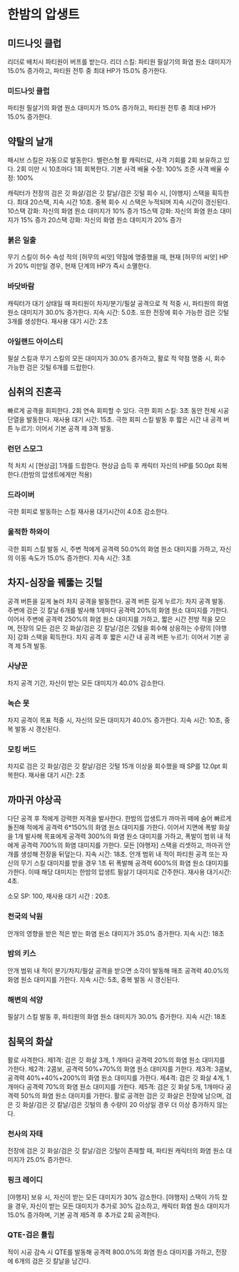 # 한밤의 압생트

## 미드나잇 클럽

리더로 배치시 파티원이 버프를 받는다.
리더 스킬: 파티원 필살기의 화염 원소 대미지가 15.0% 증가하고, 파티원 전투 중 최대 HP가 15.0% 증가한다.

### 미드나잇 클럽

파티원 필살기의 화염 원소 대미지가 15.0% 증가하고, 파티원 전투 중 최대 HP가 15.0% 증가한다.

## 약탈의 날개

패시브 스킬은 자동으로 발동한다.
밸런스형 활 캐릭터로, 사격 기회를 2회 보유하고 있다.
2회 미만 시 10초마다 1회 회복한다.
기본 사격 배율 수정: 100%
조준 사격 배율 수정: 100%

캐릭터가 전장의 검은 깃 화살/검은 깃 칼날/검은 깃털 회수 시, [야행자] 스택을 획득한다. 최대 20스택, 지속 시간 10초. 중복 회수 시 스택은 누적되며 지속 시간이 갱신된다.
10스택 강화: 자신의 화염 원소 대미지가 10% 증가
15스택 강화: 자신의 화염 원소 대미지가 15% 증가
20스택 강화: 자신의 화염 원소 대미지가 20% 증가

### 붉은 일출

무기 스킬이 허수 속성 적의 [허무의 씨앗] 약점에 명중했을 때, 현재 [허무의 씨앗] HP가 20% 미만일 경우, 현재 단계의 HP가 즉시 소멸한다.

### 바닷바람

캐릭터가 대기 상태일 때 파티원이 차지/분기/필살 공격으로 적 적중 시, 파티원의 화염 원소 대미지가 30.0% 증가한다. 지속 시간: 5.0초. 또한 전장에 회수 가능한 검은 깃털 3개를 생성한다. 재사용 대기 시간: 2초

### 아일랜드 아이스티

필살 스킬과 무기 스킬의 모든 대미지가 30.0% 증가하고, 활로 적 약점 명중 시, 회수 가능한 검은 깃털 6개를 드랍한다.

## 심취의 진혼곡

빠르게 공격을 회피한다. 2회 연속 회피할 수 있다.
극한 회피 스킬: 3초 동안 전체 시공 단열을 발동한다. 재사용 대기 시간: 15초.
극한 회피 스킬 발동 후 짧은 시간 내 공격 버튼 누르기: 이어서 기본 공격 제 3격 발동.

### 런던 스모그

적 처치 시 [현상금] 1개를 드랍한다. 현상금 습득 후 캐릭터 자신의 HP를 50.0pt 회복한다.(한밤의 압생트에게만 적용)

### 드라이버

극한 회피로 발동하는 스킬 재사용 대기시간이 4.0초 감소한다.

### 울적한 하와이

극한 회피 스킬 발동 시, 주변 적에게 공격력 50.0%의 화염 원소 대미지를 가하고, 자신의 이동 속도가 15.0% 증가한다. 지속 시간: 3초

## 차지-심장을 꿰뚫는 깃털

공격 버튼을 길게 눌러 차지 공격을 발동한다.
공격 버튼 길게 누르기: 차지 공격 발동.
주변에 검은 깃 칼날 6개를 발사해 1개마다 공격력 20%의 화염 원소 대미지를 가한다.
이어서 주변에 공격력 250%의 화염 원소 대미지를 가하고, 짧은 시간 전방 적을 모으며, 전장의 모든 검은 깃 화살/검은 깃 칼날/검은 깃털을 회수해 상응하는 수량의 [야행자] 강화 스택을 획득한다.
차지 공격 후 짧은 시간 내 공격 버튼 누르기: 이어서 기본 공격 제 5격 발동.

### 사냥꾼

차지 공격 기간, 자신이 받는 모든 대미지가 40.0% 감소한다.

### 녹슨 못

차지 공격이 목표 적중 시, 자신의 모든 대미지가 40.0% 증가한다. 지속 시간: 10초, 중복 발동 시 갱신된다.

### 모킹 버드

차지로 검은 깃 화살/검은 깃 칼날/검은 깃털 15개 이상을 회수했을 때 SP를 12.0pt 회복한다. 재사용 대기 시간: 2초

## 까마귀 야상곡

다단 공격 후 적에게 강력한 저격을 발사한다.
한밤의 압생트가 까마귀 떼에 숨어 빠르게 돌진해 적에게 공격력 6\*150%의 화염 원소 대미지를 가한다.
이어서 지면에 폭발 화살을 1개 발사해 목표에게 공격력 300%의 화염 원소 대미지를 가하고, 폭발이 범위 내 적에게 공격력 700%의 화염 대미지를 가한다. 모든 [야행자] 스택을 리셋하고, 까마귀 안개를 생성해 전장을 뒤덮는다. 지속 시간: 18초.
안개 범위 내 적이 파티원 공격 또는 자신의 무기 스킬 대미지를 받을 경우 1초 뒤 폭발해 공격력 600%의 화염 원소 대미지를 가한다. 이때 해당 대미지는 한밤의 압생트 필살기 대미지로 간주한다.
재사용 대기시간: 4초.

소모 SP: 100, 재사용 대기 시간 : 20초.

### 천국의 낙원

안개의 영향을 받은 적은 받는 화염 원소 대미지가 35.0% 증가한다. 지속 시간: 18초

### 밤의 키스

안개 범위 내 적이 분기/차지/필살 공격을 받으면 소각이 발동해 매초 공격력 40.0%의 화염 원소 대미지를 가한다. 지속 시간: 5초, 중복 발동 시 갱신된다.

### 해변의 석양

필살기 스킬 발동 후, 파티원의 화염 원소 대미지가 30.0% 증가한다. 지속 시간: 18초

## 침묵의 화살

활로 사격한다.
제1격: 검은 깃 화살 3개, 1 개마다 공격력 20%의 화염 원소 대미지를 가한다.
제2격: 2콤보, 공격력 50%+70%의 화염 원소 대미지를 가한다.
제3격: 3콤보, 공격력 40%+40%+200%의 화염 원소 대미지를 가한다.
제4격: 검은 깃 화살 4개, 1개마다 공격력 70%의 화염 원소 대미지를 가한다.
제5격: 검은 깃 화살 5개, 1개마다 공격력 50%의 화염 원소 대미지를 가한다.
활로 공격한 검은 깃 화살은 전장에 남으며, 검은 깃 화살/검은 깃 칼날/검은 깃털의 총 수량이 20 이상일 경우 더 이상 증가하지 않는다.

### 천사의 자태

전장에 검은 깃 화살/검은 깃 칼날/검은 깃털이 존재할 때, 파티원 캐릭터의 화염 원소 대미지가 25.0% 증가한다.

### 핑크 레이디

[야행자] 보유 시, 자신이 받는 모든 대미지가 30% 감소한다. [야행자] 스택이 가득 찼을 경우, 자신이 받는 모든 대미지가 추가로 30% 감소하고, 캐릭터 화염 원소 대미지가 15.0% 증가하며, 기본 공격 제5격 후 추가로 2회 공격한다.

### QTE-검은 튤립

적이 시공 감속 시 QTE를 발동해 공격력 800.0%의 화염 원소 대미지를 가하고, 전장에 6개의 검은 깃 칼날을 남긴다.
